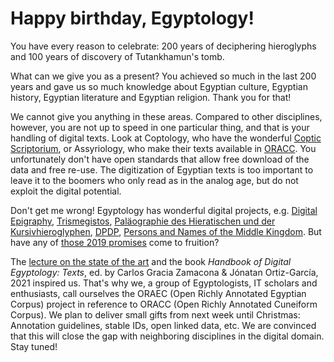 # Happy birthday, Egyptology!

You have every reason to celebrate: 200 years of deciphering hieroglyphs and 100 years of discovery of Tutankhamun's tomb.

What can we give you as a present? You achieved so much in the last 200 years and gave us so much knowledge about Egyptian culture, Egyptian history, Egyptian literature and Egyptian religion. Thank you for that!

We cannot give you anything in these areas. Compared to other disciplines, however, you are not up to speed in one particular thing, and that is your handling of digital texts. Look at Coptology, who have the wonderful [Coptic Scriptorium](https://copticscriptorium.org/), or Assyriology, who make their texts available in [ORACC](http://oracc.museum.upenn.edu/index.html). You unfortunately don't have open standards that allow free download of the data and free re-use. The digitization of Egyptian texts is too important to leave it to the boomers who only read as in the analog age, but do not exploit the digital potential.

Don't get me wrong! Egyptology has wonderful digital projects, e.g. [Digital Epigraphy](https://www.digital-epigraphy.com/), [Trismegistos](https://www.trismegistos.org/), [Paläographie des Hieratischen und der Kursivhieroglyphen](https://aku-pal.uni-mainz.de/), [DPDP](http://www.demotischdemotisch.de), [Persons and Names of the Middle Kingdom](https://pnm.uni-mainz.de/1/info). But have any of [those 2019 promises](https://twitter.com/Dr_Frantastic/status/1147951127536775168) come to fruition?

The [lecture on the state of the art](https://www.youtube.com/watch?v=K-y2MO_WWZc) and the book *Handbook of Digital Egyptology: Texts*, ed. by Carlos Gracia Zamacona &amp; J&oacute;natan Ortiz-Garc&iacute;a, 2021 inspired us. That's why we, a group of Egyptologists, IT scholars and enthusiasts, call ourselves the ORAEC (Open Richly Annotated Egyptian Corpus) project in reference to ORACC (Open Richly Annotated Cuneiform Corpus).  We plan to deliver small gifts from next week until Christmas: Annotation guidelines, stable IDs, open linked data, etc. We are convinced that this will close the gap with neighboring disciplines in the digital domain. Stay tuned!
